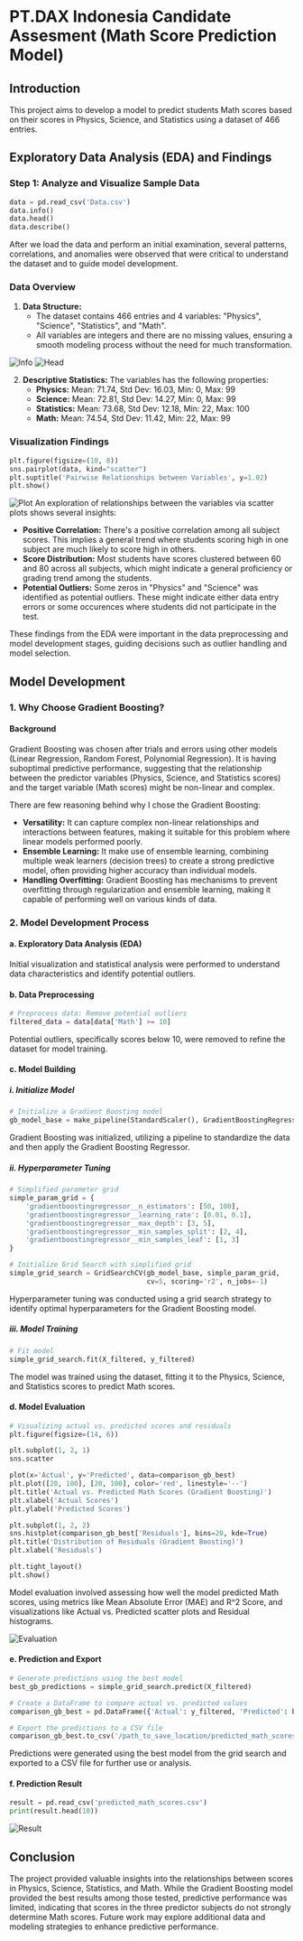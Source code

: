 # PT.DAX Indonesia Candidate Assesment (Math Score Prediction Model)

## Introduction
This project aims to develop a model to predict students Math scores based on their scores in Physics, Science, and Statistics using a dataset of 466 entries.

## Exploratory Data Analysis (EDA) and Findings

### Step 1: Analyze and Visualize Sample Data

```python
data = pd.read_csv('Data.csv')
data.info()
data.head()
data.describe()
```

After we load the data and perform an initial examination, several patterns, correlations, and anomalies were observed that were critical to understand the dataset and to guide model development.

### Data Overview

1. **Data Structure:**
   - The dataset contains 466 entries and 4 variables: "Physics", "Science", "Statistics", and "Math".
   - All variables are integers and there are no missing values, ensuring a smooth modeling process without the need for much transformation.

![Info](https://i.imgur.com/tjndFFO.png)
![Head](https://i.imgur.com/tLjUQHN.png)

2. **Descriptive Statistics:**
   The variables has the following properties:
   - **Physics:** Mean: 71.74, Std Dev: 16.03, Min: 0, Max: 99
   - **Science:** Mean: 72.81, Std Dev: 14.27, Min: 0, Max: 99
   - **Statistics:** Mean: 73.68, Std Dev: 12.18, Min: 22, Max: 100
   - **Math:** Mean: 74.54, Std Dev: 11.42, Min: 22, Max: 99

### Visualization Findings
```python
plt.figure(figsize=(10, 8))
sns.pairplot(data, kind="scatter")
plt.suptitle('Pairwise Relationships between Variables', y=1.02)
plt.show()
```
![Plot](https://i.imgur.com/VWJGX1L.png)
An exploration of relationships between the variables via scatter plots shows several insights:

- **Positive Correlation:** There's a positive correlation among all subject scores. This implies a general trend where students scoring high in one subject are much likely to score high in others.
- **Score Distribution:** Most students have scores clustered between 60 and 80 across all subjects, which might indicate a general proficiency or grading trend among the students.
- **Potential Outliers:** Some zeros in "Physics" and "Science" was identified as potential outliers. These might indicate either data entry errors or some occurences where students did not participate in the test.

These findings from the EDA were important in the data preprocessing and model development stages, guiding decisions such as outlier handling and model selection.

## Model Development

### 1. Why Choose Gradient Boosting?

#### Background
Gradient Boosting was chosen after trials and errors using other models (Linear Regression, Random Forest, Polynomial Regression). It is having suboptimal predictive performance, suggesting that the relationship between the predictor variables (Physics, Science, and Statistics scores) and the target variable (Math scores) might be non-linear and complex.

There are few reasoning behind why I chose the Gradient Boosting:

- **Versatility:** It can capture complex non-linear relationships and interactions between features, making it suitable for this problem where linear models performed poorly.
- **Ensemble Learning:** It make use of ensemble learning, combining multiple weak learners (decision trees) to create a strong predictive model, often providing higher accuracy than individual models.
- **Handling Overfitting:** Gradient Boosting has mechanisms to prevent overfitting through regularization and ensemble learning, making it capable of performing well on various kinds of data.

### 2. Model Development Process

#### a. Exploratory Data Analysis (EDA)
Initial visualization and statistical analysis were performed to understand data characteristics and identify potential outliers.

#### b. Data Preprocessing
```python
# Preprocess data: Remove potential outliers
filtered_data = data[data['Math'] >= 10]
```
Potential outliers, specifically scores below 10, were removed to refine the dataset for model training.

#### c. Model Building
##### i. Initialize Model
```python
# Initialize a Gradient Boosting model
gb_model_base = make_pipeline(StandardScaler(), GradientBoostingRegressor(random_state=42))
```
Gradient Boosting was initialized, utilizing a pipeline to standardize the data and then apply the Gradient Boosting Regressor.

##### ii. Hyperparameter Tuning
```python
# Simplified parameter grid
simple_param_grid = {
    'gradientboostingregressor__n_estimators': [50, 100],
    'gradientboostingregressor__learning_rate': [0.01, 0.1],
    'gradientboostingregressor__max_depth': [3, 5],
    'gradientboostingregressor__min_samples_split': [2, 4],
    'gradientboostingregressor__min_samples_leaf': [1, 3]
}

# Initialize Grid Search with simplified grid
simple_grid_search = GridSearchCV(gb_model_base, simple_param_grid, 
                                  cv=5, scoring='r2', n_jobs=-1)
```
Hyperparameter tuning was conducted using a grid search strategy to identify optimal hyperparameters for the Gradient Boosting model.

##### iii. Model Training
```python
# Fit model
simple_grid_search.fit(X_filtered, y_filtered)
```
The model was trained using the dataset, fitting it to the Physics, Science, and Statistics scores to predict Math scores.

#### d. Model Evaluation
```python
# Visualizing actual vs. predicted scores and residuals
plt.figure(figsize=(14, 6))

plt.subplot(1, 2, 1)
sns.scatter

plot(x='Actual', y='Predicted', data=comparison_gb_best)
plt.plot([20, 100], [20, 100], color='red', linestyle='--')
plt.title('Actual vs. Predicted Math Scores (Gradient Boosting)')
plt.xlabel('Actual Scores')
plt.ylabel('Predicted Scores')

plt.subplot(1, 2, 2)
sns.histplot(comparison_gb_best['Residuals'], bins=20, kde=True)
plt.title('Distribution of Residuals (Gradient Boosting)')
plt.xlabel('Residuals')

plt.tight_layout()
plt.show()
```
Model evaluation involved assessing how well the model predicted Math scores, using metrics like Mean Absolute Error (MAE) and R^2 Score, and visualizations like Actual vs. Predicted scatter plots and Residual histograms.

![Evaluation](https://i.imgur.com/yzEojrC.png)

#### e. Prediction and Export
```python
# Generate predictions using the best model
best_gb_predictions = simple_grid_search.predict(X_filtered)

# Create a DataFrame to compare actual vs. predicted values
comparison_gb_best = pd.DataFrame({'Actual': y_filtered, 'Predicted': best_gb_predictions})

# Export the predictions to a CSV file
comparison_gb_best.to_csv('/path_to_save_location/predicted_math_scores.csv', index=False)
```
Predictions were generated using the best model from the grid search and exported to a CSV file for further use or analysis.

#### f. Prediction Result
```python
result = pd.read_csv('predicted_math_scores.csv')
print(result.head(10))
```
![Result](https://i.imgur.com/AKxWhts.png)

## Conclusion
The project provided valuable insights into the relationships between scores in Physics, Science, Statistics, and Math. While the Gradient Boosting model provided the best results among those tested, predictive performance was limited, indicating that scores in the three predictor subjects do not strongly determine Math scores. Future work may explore additional data and modeling strategies to enhance predictive performance.